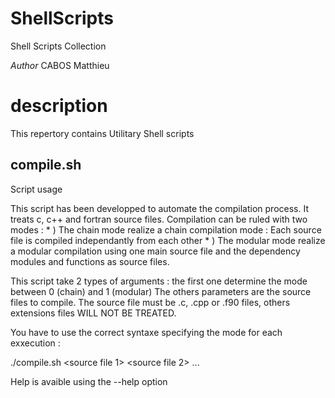 # ShellScripts
Shell Scripts Collection

*Author* CABOS Matthieu

# description

This repertory contains Utilitary Shell scripts

compile.sh
----------

Script usage

This script has been developped to automate the compilation process.
It treats c, c++ and fortran source files. Compilation can be ruled with two modes :
	* ) The chain mode realize a chain compilation mode : Each source file is 
compiled independantly from each other
	* ) The modular mode realize a modular compilation using one main source file 
and the dependency modules and functions as source files.

This script take 2 types of arguments : the first one determine the mode between 
0 (chain) and 1 (modular)
The others parameters are the source files to compile.
The source file must be .c, .cpp or .f90 files, others extensions files WILL 
NOT BE TREATED.

You have to use the correct syntaxe specifying the mode for each exxecution :

./compile.sh <mode> <source file 1> <source file 2> ... <source file n>
  
 Help is avaible using the --help option
